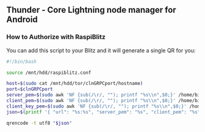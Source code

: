 ## Thunder - Core Lightning node manager for Android


### How to Authorize with RaspiBlitz

You can add this script to your Blitz and it will generate a single QR for you:

```bash
#!/bin/bash

source /mnt/hdd/raspiblitz.conf

host=$(sudo cat /mnt/hdd/tor/clnGRPCport/hostname)
port=$clnGRPCport
server_pem=$(sudo awk 'NF {sub(/\r/, ""); printf "%s\\n",$0;}' /home/bitcoin/.lightning/bitcoin/server.pem)
client_pem=$(sudo awk 'NF {sub(/\r/, ""); printf "%s\\n",$0;}' /home/bitcoin/.lightning/bitcoin/client.pem)
client_key_pem=$(sudo awk 'NF {sub(/\r/, ""); printf "%s\\n",$0;}' /home/bitcoin/.lightning/bitcoin/client-key.pem)
json=$(printf '{ "url": "%s:%s", "server_pem": "%s", "client_pem": "%s", "client_key_pem": "%s" }\n' "$host" "$port" "$server_pem" "$client_pem" "$client_key_pem")

qrencode -t utf8 "$json"
```
